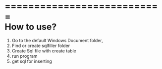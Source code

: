 ===========================              
        How to use?
===========================

1. Go to the default Windows Document folder, 
2. Find or create sqlfiller folder
3. Create Sql file with create table 
4. run program
5. get sql for inserting

